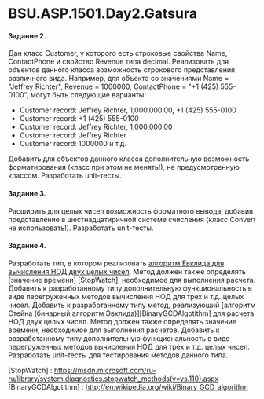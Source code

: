 # BSU.ASP.1501.Day2.Gatsura

#### Задание 2.
  Дан класс Customer, у которого есть строковые свойства Name, ContactPhone и свойство Revenue типа decimal. Реализовать для
  объектов данного класса возможность строкового представления различного вида. Например, для объекта со значениями
  Name = "Jeffrey Richter", Revenue = 1000000, ContactPhone = "+1 (425) 555-0100", могут быть следующие варианты: 
  
  * Customer record: Jeffrey Richter,  1,000,000.00, +1 (425) 555-0100
  * Customer record: +1 (425) 555-0100
  * Customer record: Jeffrey Richter, 1,000,000.00
  * Customer record: Jeffrey Richter
  * Customer record: 1000000 и т.д.

  Добавить для объектов данного класса дополнительную возможность форматирования (класс при этом не менять!), не предусмотренную
  классом. 
  Разработать unit-тесты.

#### Задание 3.
  Расширить для целых чисел возможность форматного вывода, добавив представление в шестнадцатиричной системе счисления
  (класс Convert не использовать!). Разработать unit-тесты.

#### Задание 4.
  Разработать тип, в котором реализовать [алгоритм Евклида для вычисления НОД двух целых чисел]. Метод должен также определять 
  [значение времени] [StopWatch], необходимое для выполнения расчета. Добавить к разработанному типу дополнительную
  функциональность в виде перегруженных методов вычисления НОД для трех и т.д. целых чисел.
  Добавить к разработанному типу метод, реализующий [алгоритм Стейна (бинарный алгоритм Эвклида)][BinaryGCDAlgotithm] для
  расчета НОД двух целых чисел. Метод должен также  определять значение времени, необходимое для выполнения расчетов. Добавить
  к разработанному типу дополнительную функциональность в виде перегруженных методов вычисления НОД для трех и т.д. целых чисел.
  Разработать unit-тесты для тестирования методов данного типа.

[//]: #

 [алгоритм Евклида для вычисления НОД двух целых чисел]: <http://en.wikipedia.org/wiki/Euclidean_algorithm>
 [StopWatch] : <https://msdn.microsoft.com/ru-ru/library/system.diagnostics.stopwatch_methods(v=vs.110).aspx>
 [BinaryGCDAlgotithm] : <http://en.wikipedia.org/wiki/Binary_GCD_algorithm>
